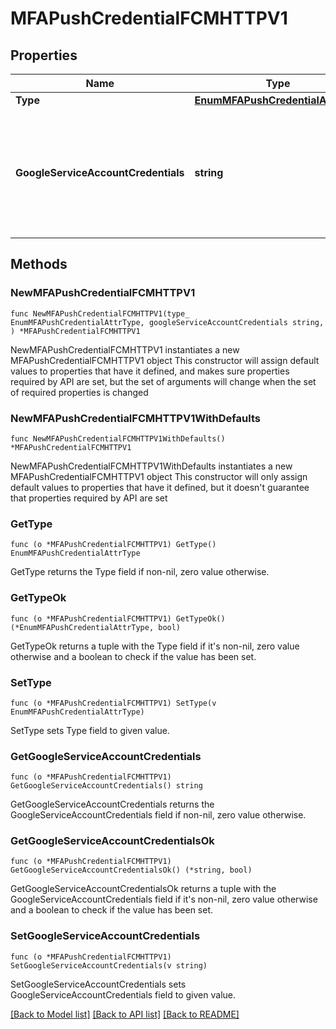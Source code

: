 # MFAPushCredentialFCMHTTPV1

## Properties

Name | Type | Description | Notes
------------ | ------------- | ------------- | -------------
**Type** | [**EnumMFAPushCredentialAttrType**](EnumMFAPushCredentialAttrType.md) |  | 
**GoogleServiceAccountCredentials** | **string** | Used when &#x60;type&#x60; is set to &#x60;FCM_HTTP_V1&#x60;. The value should be the contents of the JSON file that represents your Service Account Credentials. | 

## Methods

### NewMFAPushCredentialFCMHTTPV1

`func NewMFAPushCredentialFCMHTTPV1(type_ EnumMFAPushCredentialAttrType, googleServiceAccountCredentials string, ) *MFAPushCredentialFCMHTTPV1`

NewMFAPushCredentialFCMHTTPV1 instantiates a new MFAPushCredentialFCMHTTPV1 object
This constructor will assign default values to properties that have it defined,
and makes sure properties required by API are set, but the set of arguments
will change when the set of required properties is changed

### NewMFAPushCredentialFCMHTTPV1WithDefaults

`func NewMFAPushCredentialFCMHTTPV1WithDefaults() *MFAPushCredentialFCMHTTPV1`

NewMFAPushCredentialFCMHTTPV1WithDefaults instantiates a new MFAPushCredentialFCMHTTPV1 object
This constructor will only assign default values to properties that have it defined,
but it doesn't guarantee that properties required by API are set

### GetType

`func (o *MFAPushCredentialFCMHTTPV1) GetType() EnumMFAPushCredentialAttrType`

GetType returns the Type field if non-nil, zero value otherwise.

### GetTypeOk

`func (o *MFAPushCredentialFCMHTTPV1) GetTypeOk() (*EnumMFAPushCredentialAttrType, bool)`

GetTypeOk returns a tuple with the Type field if it's non-nil, zero value otherwise
and a boolean to check if the value has been set.

### SetType

`func (o *MFAPushCredentialFCMHTTPV1) SetType(v EnumMFAPushCredentialAttrType)`

SetType sets Type field to given value.


### GetGoogleServiceAccountCredentials

`func (o *MFAPushCredentialFCMHTTPV1) GetGoogleServiceAccountCredentials() string`

GetGoogleServiceAccountCredentials returns the GoogleServiceAccountCredentials field if non-nil, zero value otherwise.

### GetGoogleServiceAccountCredentialsOk

`func (o *MFAPushCredentialFCMHTTPV1) GetGoogleServiceAccountCredentialsOk() (*string, bool)`

GetGoogleServiceAccountCredentialsOk returns a tuple with the GoogleServiceAccountCredentials field if it's non-nil, zero value otherwise
and a boolean to check if the value has been set.

### SetGoogleServiceAccountCredentials

`func (o *MFAPushCredentialFCMHTTPV1) SetGoogleServiceAccountCredentials(v string)`

SetGoogleServiceAccountCredentials sets GoogleServiceAccountCredentials field to given value.



[[Back to Model list]](../README.md#documentation-for-models) [[Back to API list]](../README.md#documentation-for-api-endpoints) [[Back to README]](../README.md)


